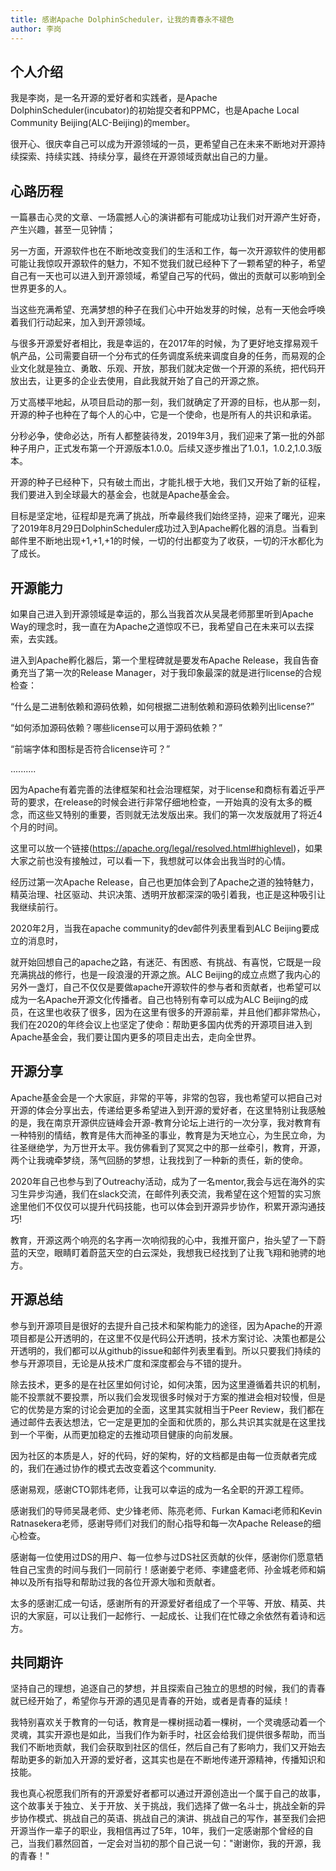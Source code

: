 ```yaml
---
title: 感谢Apache DolphinScheduler，让我的青春永不褪色
author: 李岗
---
```

## 个人介绍
我是李岗，是一名开源的爱好者和实践者，是Apache DolphinScheduler(incubator)的初始提交者和PPMC，也是Apache Local Community Beijing(ALC-Beijing)的member。

很开心、很庆幸自己可以成为开源领域的一员，更希望自己在未来不断地对开源持续探索、持续实践、持续分享，最终在开源领域贡献出自己的力量。

## 心路历程

一篇暴击心灵的文章、一场震撼人心的演讲都有可能成功让我们对开源产生好奇，产生兴趣，甚至一见钟情；

另一方面，开源软件也在不断地改变我们的生活和工作，每一次开源软件的使用都可能让我惊叹开源软件的魅力，不知不觉我们就已经种下了一颗希望的种子，希望自己有一天也可以进入到开源领域，希望自己写的代码，做出的贡献可以影响到全世界更多的人。

当这些充满希望、充满梦想的种子在我们心中开始发芽的时候，总有一天他会呼唤着我们行动起来，加入到开源领域。

与很多开源爱好者相比，我是幸运的，在2017年的时候，为了更好地支撑易观千帆产品，公司需要自研一个分布式的任务调度系统来调度自身的任务，而易观的企业文化就是独立、勇敢、乐观、开放，那我们就决定做一个开源的系统，把代码开放出去，让更多的企业去使用，自此我就开始了自己的开源之旅。

万丈高楼平地起，从项目启动的那一刻，我们就确定了开源的目标，也从那一刻，开源的种子也种在了每个人的心中，它是一个使命，也是所有人的共识和承诺。

分秒必争，使命必达，所有人都整装待发，2019年3月，我们迎来了第一批的外部种子用户，正式发布第一个开源版本1.0.0。后续又逐步推出了1.0.1，1.0.2,1.0.3版本。

开源的种子已经种下，只有破土而出，才能扎根于大地，我们又开始了新的征程，我们要进入到全球最大的基金会，也就是Apache基金会。

目标是坚定地，征程却是充满了挑战，所幸最终我们始终坚持，迎来了曙光，迎来了2019年8月29日DolphinScheduler成功过入到Apache孵化器的消息。当看到邮件里不断地出现+1,+1,+1的时候，一切的付出都变为了收获，一切的汗水都化为了成长。

 ## 开源能力

如果自己进入到开源领域是幸运的，那么当我首次从吴晟老师那里听到Apache Way的理念时，我一直在为Apache之道惊叹不已，我希望自己在未来可以去探索，去实践。

进入到Apache孵化器后，第一个里程碑就是要发布Apache Release，我自告奋勇充当了第一次的Release Manager，对于我印象最深的就是进行license的合规检查：

“什么是二进制依赖和源码依赖，如何根据二进制依赖和源码依赖列出license?”

“如何添加源码依赖？哪些license可以用于源码依赖？”

“前端字体和图标是否符合license许可？”

..........

因为Apache有着完善的法律框架和社会治理框架，对于license和商标有着近乎严苛的要求，在release的时候会进行非常仔细地检查，一开始真的没有太多的概念，而这些又特别的重要，否则就无法发版出来。我们的第一次发版就用了将近4个月的时间。

这里可以放一个链接(https://apache.org/legal/resolved.html#highlevel)，如果大家之前也没有接触过，可以看一下，我想就可以体会出我当时的心情。

经历过第一次Apache Release，自己也更加体会到了Apache之道的独特魅力，精英治理、社区驱动、共识决策、透明开放都深深的吸引着我，也正是这种吸引让我继续前行。

2020年2月，当我在apache community的dev邮件列表里看到ALC Beijing要成立的消息时，

就开始回想自己的apache之路，有迷茫、有困惑、有挑战、有喜悦，它既是一段充满挑战的修行，也是一段浪漫的开源之旅。ALC Beijing的成立点燃了我内心的另外一盏灯，自己不仅仅是要做apache开源软件的参与者和贡献者，也希望可以成为一名Apache开源文化传播者。自己也特别有幸可以成为ALC Beijing的成员，在这里也收获了很多，因为在这里有很多的开源前辈，并且他们都非常热心，我们在2020的年终会议上也坚定了使命：帮助更多国内优秀的开源项目进入到Apache基金会，我们要让国内更多的项目走出去，走向全世界。

## 开源分享

Apache基金会是一个大家庭，非常的平等，非常的包容，我也希望可以把自己对开源的体会分享出去，传递给更多希望进入到开源的爱好者，在这里特别让我感触的是，我在南京开源供应链峰会开源-教育分论坛上进行的一次分享，我对教育有一种特别的情结，教育是伟大而神圣的事业，教育是为天地立心，为生民立命，为往圣继绝学，为万世开太平。我仿佛看到了冥冥之中的那一丝牵引，教育，开源，两个让我魂牵梦绕，荡气回肠的梦想，让我找到了一种新的责任，新的使命。

2020年自己也参与到了Outreachy活动，成为了一名mentor,我会与远在海外的实习生异步沟通，我们在slack交流，在邮件列表交流，我希望在这个短暂的实习旅途里他们不仅仅可以提升代码技能，也可以体会到开源异步协作，积累开源沟通技巧!

教育，开源这两个响亮的名字再一次响彻我的心中，我推开窗户，抬头望了一下蔚蓝的天空，眼睛盯着蔚蓝天空的白云深处，我想我已经找到了让我飞翔和驰骋的地方。

## 开源总结

参与到开源项目是很好的去提升自己技术和架构能力的途径，因为Apache的开源项目都是公开透明的，在这里不仅是代码公开透明，技术方案讨论、决策也都是公开透明的，我们都可以从github的issue和邮件列表里看到。所以只要我们持续的参与开源项目，无论是从技术广度和深度都会与不错的提升。

除去技术，更多的是在社区里如何讨论，如何决策，因为这里遵循着共识的机制，能不投票就不要投票，所以我们会发现很多时候对于方案的推进会相对较慢，但是它的优势是方案的讨论会更加的全面，这里其实就相当于Peer Review，我们都在通过邮件去表达想法，它一定是更加的全面和优质的，那么共识其实就是在这里找到一个平衡，从而更加稳定的去推动项目健康的向前发展。

因为社区的本质是人，好的代码，好的架构，好的文档都是由每一位贡献者完成的，我们在通过协作的模式去改变着这个community.

感谢易观，感谢CTO郭炜老师，让我可以幸运的成为一名全职的开源工程师。

感谢我们的导师吴晟老师、史少锋老师、陈亮老师、Furkan Kamaci老师和Kevin Ratnasekera老师，感谢导师们对我们的耐心指导和每一次Apache Release的细心检查。

感谢每一位使用过DS的用户、每一位参与过DS社区贡献的伙伴，感谢你们愿意牺牲自己宝贵的时间与我们一同前行！感谢姜宁老师、李建盛老师、孙金城老师和娟神以及所有指导和帮助过我的各位开源大咖和贡献者。

太多的感谢汇成一句话，感谢所有的开源爱好者组成了一个平等、开放、精英、共识的大家庭，可以让我们一起修行、一起成长、让我们在忙碌之余依然有着诗和远方。

## 共同期许

坚持自己的理想，追逐自己的梦想，并且探索自己独立的思想的时候，我们的青春就已经开始了，希望你与开源的遇见是青春的开始，或者是青春的延续！

我特别喜欢关于教育的一句话，教育是一棵树摇动着一棵树，一个灵魂感动着一个灵魂，其实开源也是如此，当我们作为新手时，社区会给我们提供很多帮助，而当我们不断地贡献，我们会获取到社区的信任，然后自己有了影响力，我们又开始去帮助更多的新加入开源的爱好者，这其实也是在不断地传递开源精神，传播知识和技能。

我也真心祝愿我们所有的开源爱好者都可以通过开源创造出一个属于自己的故事，这个故事关于独立、关于开放、关于挑战，我们选择了做一名斗士，挑战全新的异步协作模式、挑战自己的英语、挑战自己的演讲、挑战自己的写作，甚至我们会把开源当作一辈子的职业，我相信再过了5年，10年，我们一定感谢那个曾经的自己，当我们慕然回首，一定会对当初的那个自己说一句："谢谢你，我的开源，我的青春！"
